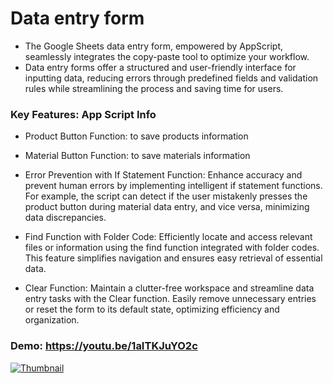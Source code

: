 # Data entry form
- The Google Sheets data entry form, empowered by AppScript, seamlessly integrates the copy-paste tool to optimize your workflow. 
- Data entry forms offer a structured and user-friendly interface for inputting data, reducing errors through predefined fields and validation rules while streamlining the process and saving time for users. 


### Key Features: App Script Info

- Product Button Function: to save products information

- Material Button Function: to save materials information

- Error Prevention with If Statement Function:
Enhance accuracy and prevent human errors by implementing intelligent if statement functions. For example, the script can detect if the user mistakenly presses the product button during material data entry, and vice versa, minimizing data discrepancies.

- Find Function with Folder Code:
Efficiently locate and access relevant files or information using the find function integrated with folder codes. This feature simplifies navigation and ensures easy retrieval of essential data.

- Clear Function:
Maintain a clutter-free workspace and streamline data entry tasks with the Clear function. Easily remove unnecessary entries or reset the form to its default state, optimizing efficiency and organization.


### Demo: https://youtu.be/1aITKJuYO2c
<a href="https://youtu.be/1aITKJuYO2c">
    <img src="https://img.youtube.com/vi/1aITKJuYO2c/maxresdefault.jpg" alt="Thumbnail">
</a>
